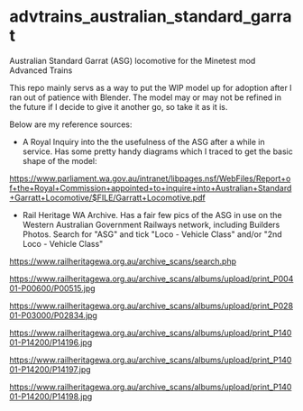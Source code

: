 # advtrains_australian_standard_garrat
Australian Standard Garrat (ASG) locomotive for the Minetest mod Advanced Trains

This repo mainly servs as a way to put the WIP model up for adoption after I ran out of patience with Blender. The model may or may not be refined in the future if I decide to give it another go, so take it as it is.

Below are my reference sources:

 - A Royal Inquiry into the the usefulness of the ASG after a while in service. Has some pretty handy diagrams which I traced to get the basic shape of the model: 

https://www.parliament.wa.gov.au/intranet/libpages.nsf/WebFiles/Report+of+the+Royal+Commission+appointed+to+inquire+into+Australian+Standard+Garratt+Locomotive/$FILE/Garratt+Locomotive.pdf

 - Rail Heritage WA Archive. Has a fair few pics of the ASG in use on the Western Australian Government Railways network, including Builders Photos. Search for "ASG" and tick "Loco - Vehicle Class" and/or "2nd Loco - Vehicle Class"

https://www.railheritagewa.org.au/archive_scans/search.php

https://www.railheritagewa.org.au/archive_scans/albums/upload/print_P00401-P00600/P00515.jpg

https://www.railheritagewa.org.au/archive_scans/albums/upload/print_P02801-P03000/P02834.jpg

https://www.railheritagewa.org.au/archive_scans/albums/upload/print_P14001-P14200/P14196.jpg

https://www.railheritagewa.org.au/archive_scans/albums/upload/print_P14001-P14200/P14197.jpg

https://www.railheritagewa.org.au/archive_scans/albums/upload/print_P14001-P14200/P14198.jpg
